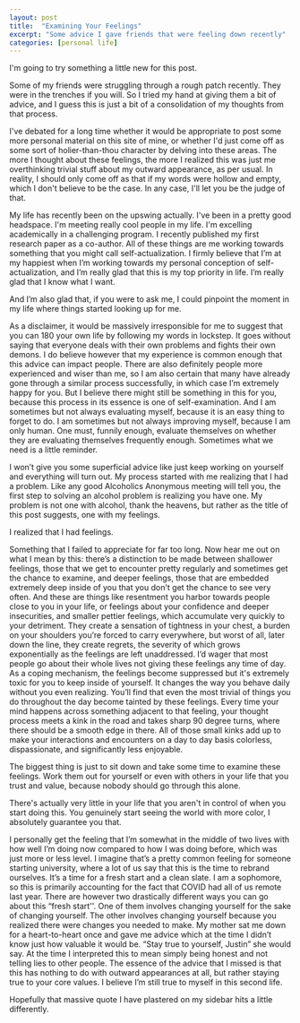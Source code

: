 ```yaml
---
layout: post
title:  "Examining Your Feelings"
excerpt: "Some advice I gave friends that were feeling down recently"
categories: [personal life]
---
```


I'm going to try something a little new for this post. 

Some of my friends were struggling through a rough patch recently. They were in the trenches if you will. So I tried my hand at giving them a bit of advice, and I guess this is just a bit of a consolidation of my thoughts from that process.

I've debated for a long time whether it would be appropriate to post some more personal material on this site of mine, or whether I'd just come off as some sort of holier-than-thou character by delving into these areas. The more I thought about these feelings, the more I realized this was just me overthinking trivial stuff about my outward appearance, as per usual. In reality, I should only come off as that if my words were hollow and empty, which I don't believe to be the case. In any case, I'll let you be the judge of that.

My life has recently been on the upswing actually. I've been in a pretty good headspace. I'm meeting really cool people in my life. I'm excelling academically in a challenging program. I recently published my first research paper as a co-author. All of these things are me working towards something that you might call self-actualization. I firmly believe that I’m at my happiest when I’m working towards my personal conception of self-actualization, and I’m really glad that this is my top priority in life. I’m really glad that I know what I want.

And I’m also glad that, if you were to ask me, I could pinpoint the moment in my life where things started looking up for me.

As a disclaimer, it would be massively irresponsible for me to suggest that you can 180 your own life by following my words in lockstep. It goes without saying that everyone deals with their own problems and fights their own demons. I do believe however that my experience is common enough that this advice can impact people. There are also definitely people more experienced and wiser than me, so I am also certain that many have already gone through a similar process successfully, in which case I’m extremely happy for you. But I believe there might still be something in this for you, because this process in its essence is one of self-examination. And I am sometimes but not always evaluating myself, because it is an easy thing to forget to do. I am sometimes but not always improving myself, because I am only human. One must, funnily enough, evaluate themselves on whether they are evaluating themselves frequently enough. Sometimes what we need is a little reminder.

I won’t give you some superficial advice like just keep working on yourself and everything will turn out. My process started with me realizing that I had a problem. Like any good Alcoholics Anonymous meeting will tell you, the first step to solving an alcohol problem is realizing you have one. My problem is not one with alcohol, thank the heavens, but rather as the title of this post suggests, one with my feelings. 

I realized that I had feelings. 

Something that I failed to appreciate for far too long. Now hear me out on what I mean by this: there’s a distinction to be made between shallower feelings, those that we get to encounter pretty regularly and sometimes get the chance to examine, and deeper feelings, those that are embedded extremely deep inside of you that you don't get the chance to see very often. And these are things like resentment you harbor towards people close to you in your life, or feelings about your confidence and deeper insecurities, and smaller pettier feelings, which accumulate very quickly to your detriment. They create a sensation of tightness in your chest, a burden on your shoulders you’re forced to carry everywhere, but worst of all, later down the line, they create regrets, the severity of which grows exponentially as the feelings are left unaddressed. I’d wager that most people go about their whole lives not giving these feelings any time of day. As a coping mechanism, the feelings become suppressed but it's extremely toxic for you to keep inside of yourself. It changes the way you behave daily without you even realizing. You’ll find that even the most trivial of things you do throughout the day become tainted by these feelings. Every time your mind happens across something adjacent to that feeling, your thought process meets a kink in the road and takes sharp 90 degree turns, where there should be a smooth edge in there. All of those small kinks add up to make your interactions and encounters on a day to day basis colorless, dispassionate, and significantly less enjoyable. 

The biggest thing is just to sit down and take some time to examine these feelings. Work them out for yourself or even with others in your life that you trust and value, because nobody should go through this alone.

There's actually very little in your life that you aren't in control of when you start doing this. You genuinely start seeing the world with more color, I absolutely guarantee you that.

I personally get the feeling that I’m somewhat in the middle of two lives with how well I’m doing now compared to how I was doing before, which was just more or less level. I imagine that’s a pretty common feeling for someone starting university, where a lot of us say that this is the time to rebrand ourselves. It’s a time for a fresh start and a clean slate. I am a sophomore, so this is primarily accounting for the fact that COVID had all of us remote last year. There are however two drastically different ways you can go about this “fresh start''. One of them involves changing yourself for the sake of changing yourself. The other involves changing yourself because you realized there were changes you needed to make. My mother sat me down for a heart-to-heart once and gave me advice which at the time I didn’t know just how valuable it would be. “Stay true to yourself, Justin” she would say. At the time I interpreted this to mean simply being honest and not telling lies to other people. The essence of the advice that I missed is that this has nothing to do with outward appearances at all, but rather staying true to your core values. I believe I’m still true to myself in this second life. 

Hopefully that massive quote I have plastered on my sidebar hits a little differently.
